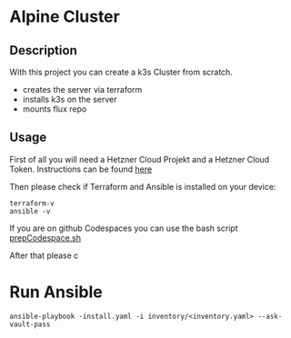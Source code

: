 # Alpine Cluster

## Description

With this project you can create a k3s Cluster from scratch. 

- creates the server via terraform
- installs k3s on the server
- mounts flux repo

## Usage

First of all you will need a Hetzner Cloud Projekt and a Hetzner Cloud Token. Instructions can be found [here](https://docs.hetzner.com/cloud/api/getting-started/generating-api-token/)

Then please check if Terraform and Ansible is installed on your device:

``` 
terraform-v
ansible -v
```

If you are on github Codespaces you can use the bash script [prepCodespace.sh](prepCodespace.sh)

After that please c


# Run Ansible

`ansible-playbook -install.yaml -i inventory/<inventory.yaml> --ask-vault-pass`